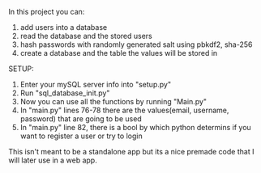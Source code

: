 In this project you can:
1. add users into a database
2. read the database and the stored users
3. hash passwords with randomly generated salt using pbkdf2, sha-256
4. create a database and the table the values will be stored in


SETUP:
1. Enter your mySQL server info into "setup.py"
2. Run "sql_database_init.py"
3. Now you can use all the functions by running "Main.py"
4. In "main.py" lines 76-78 there are the values(email, username, password) that are going to be used
5. In "main.py" line 82, there is a bool by which python determins if you want to register a user or try to login


This isn't meant to be a standalone app but its a nice premade code that I will later use in a web app.

